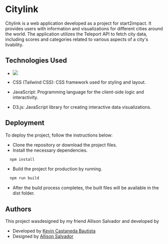 
# Citylink

Citylink is a web application developed as a project for start2impact. It provides users with information and visualizations for different cities around the world. The application utilizes the Teleport API to fetch city data, including scores and categories related to various aspects of a city's livability.


## Technologies Used


- ![](https://img.icons8.com/color/48/000000/html-5--v1.png)

- CSS (Tailwind CSS): CSS framework used for styling and layout.
- JavaScript: Programming language for the client-side logic and interactivity.
- D3.js: JavaScript library for creating interactive data visualizations.


## Deployment

To deploy the project, follow the instructions below:

- Clone the repository or download the project files.
- Install the necessary dependencies.
```bash
  npm install
```
- Build the project for production by running. 
```bash
  npm run build
```
- After the build process completes, the built files will be available in the dist folder.


## Authors


This project wasdesigned by my friend Allison Salvador and developed by
- Developed by [Kevin Castaneda Bautista](https://github.com/henixK)
- Designed by [Allison Salvador](https://www.instagram.com/opus.spicatum/)

